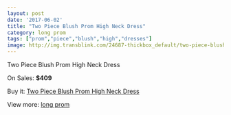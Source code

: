 ```yaml
---
layout: post
date: '2017-06-02'
title: "Two Piece Blush Prom High Neck Dress"
category: long prom
tags: ["prom","piece","blush","high","dresses"]
image: http://img.transblink.com/24687-thickbox_default/two-piece-blush-prom-high-neck-dress.jpg
---
```

Two Piece Blush Prom High Neck Dress

On Sales: **$409**
<a href="https://www.transblink.com/en/long-prom/7792-two-piece-blush-prom-high-neck-dress.html"><amp-img layout="responsive" width="600" height="600" src="//img.transblink.com/24687-thickbox_default/two-piece-blush-prom-high-neck-dress.jpg" alt="Two Piece Blush Prom High Neck Dress 0" /></a>
<a href="https://www.transblink.com/en/long-prom/7792-two-piece-blush-prom-high-neck-dress.html"><amp-img layout="responsive" width="600" height="600" src="//img.transblink.com/24691-thickbox_default/two-piece-blush-prom-high-neck-dress.jpg" alt="Two Piece Blush Prom High Neck Dress 1" /></a>
<a href="https://www.transblink.com/en/long-prom/7792-two-piece-blush-prom-high-neck-dress.html"><amp-img layout="responsive" width="600" height="600" src="//img.transblink.com/24690-thickbox_default/two-piece-blush-prom-high-neck-dress.jpg" alt="Two Piece Blush Prom High Neck Dress 2" /></a>
<a href="https://www.transblink.com/en/long-prom/7792-two-piece-blush-prom-high-neck-dress.html"><amp-img layout="responsive" width="600" height="600" src="//img.transblink.com/24689-thickbox_default/two-piece-blush-prom-high-neck-dress.jpg" alt="Two Piece Blush Prom High Neck Dress 3" /></a>
<a href="https://www.transblink.com/en/long-prom/7792-two-piece-blush-prom-high-neck-dress.html"><amp-img layout="responsive" width="600" height="600" src="//img.transblink.com/24688-thickbox_default/two-piece-blush-prom-high-neck-dress.jpg" alt="Two Piece Blush Prom High Neck Dress 4" /></a>

Buy it: [Two Piece Blush Prom High Neck Dress](https://www.transblink.com/en/long-prom/7792-two-piece-blush-prom-high-neck-dress.html "Two Piece Blush Prom High Neck Dress")

View more: [long prom](https://www.transblink.com/en/58-long-prom "long prom")